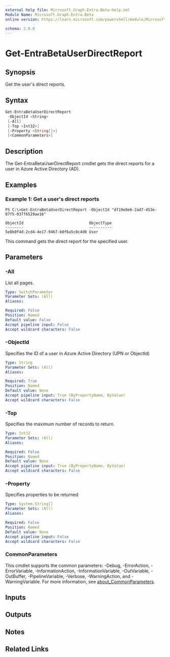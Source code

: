 ```yaml
---
external help file: Microsoft.Graph.Entra.Beta-Help.xml
Module Name: Microsoft.Graph.Entra.Beta
online version: https://learn.microsoft.com/powershell/module/Microsoft.Graph.Entra.Beta/Get-EntraBetaUserDirectReport

schema: 2.0.0
---
```


# Get-EntraBetaUserDirectReport

## Synopsis
Get the user's direct reports.

## Syntax

```powershell
Get-EntraBetaUserDirectReport
 -ObjectId <String>
 [-All]
 [-Top <Int32>]
 [-Property <String[]>]
 [<CommonParameters>]
```

## Description
The Get-EntraBetaUserDirectReport cmdlet gets the direct reports for a user in Azure Active Directory (AD).

## Examples

### Example 1: Get a user's direct reports
```
PS C:\>Get-EntraBetaUserDirectReport -ObjectId "df19e8e6-2ad7-453e-87f5-037f6529ae16"

ObjectId                             ObjectType
--------                             ----------
5e8b0f4d-2cd4-4e17-9467-b0f6a5c0c4d0 User
```

This command gets the direct report for the specified user.

## Parameters

### -All
List all pages.

```yaml
Type: SwitchParameter
Parameter Sets: (All)
Aliases:

Required: False
Position: Named
Default value: False
Accept pipeline input: False
Accept wildcard characters: False
```

### -ObjectId
Specifies the ID of a user in Azure Active Directory (UPN or ObjectId)

```yaml
Type: String
Parameter Sets: (All)
Aliases:

Required: True
Position: Named
Default value: None
Accept pipeline input: True (ByPropertyName, ByValue)
Accept wildcard characters: False
```

### -Top
Specifies the maximum number of records to return.

```yaml
Type: Int32
Parameter Sets: (All)
Aliases:

Required: False
Position: Named
Default value: None
Accept pipeline input: True (ByPropertyName, ByValue)
Accept wildcard characters: False
```

### -Property

Specifies properties to be returned

```yaml
Type: System.String[]
Parameter Sets: (All)
Aliases:

Required: False
Position: Named
Default value: None
Accept pipeline input: False
Accept wildcard characters: False
```

### CommonParameters
This cmdlet supports the common parameters: -Debug, -ErrorAction, -ErrorVariable, -InformationAction, -InformationVariable, -OutVariable, -OutBuffer, -PipelineVariable, -Verbose, -WarningAction, and -WarningVariable. For more information, see [about_CommonParameters](https://go.microsoft.com/fwlink/?LinkID=113216).

## Inputs

## Outputs

## Notes

## Related Links
